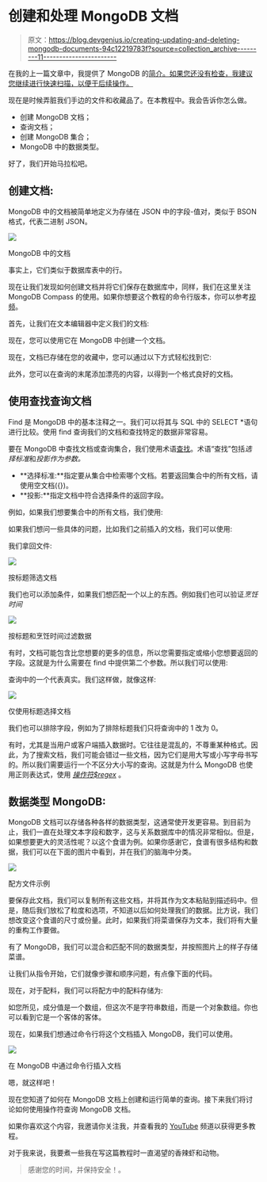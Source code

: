 # 创建和处理 MongoDB 文档

> 原文：<https://blog.devgenius.io/creating-updating-and-deleting-mongodb-documents-94c12219783f?source=collection_archive---------11----------------------->

在我的上一篇文章中，我提供了 MongoDB 的[简介。如果您还没有检查，我建议您继续进行快速扫描，以便于后续操作。](https://medium.com/@ibtissam.makdoun/from-rdbms-to-non-relational-databases-119f4007b214)

现在是时候弄脏我们手边的文件和收藏品了。在本教程中。我会告诉你怎么做。

*   创建 MongoDB 文档；
*   查询文档；
*   创建 MongoDB 集合；
*   MongoDB 中的数据类型。

好了，我们开始马拉松吧。

## 创建文档:

MongoDB 中的文档被简单地定义为存储在 JSON 中的字段-值对，类似于 BSON 格式，代表二进制 JSON。

![](img/a39a63acec08c4a0225df5aa4f2468dc.png)

MongoDB 中的文档

事实上，它们类似于数据库表中的行。

现在让我们发现如何创建文档并将它们保存在数据库中，同样，我们在这里关注 MongoDB Compass 的使用。如果你想要这个教程的命令行版本，你可以参考[视频](https://www.youtube.com/watch?v=jIFU9b-TiGA)。

首先，让我们在文本编辑器中定义我们的文档:

现在，您可以使用它在 MongoDB 中创建一个文档。

现在，文档已存储在您的收藏中，您可以通过以下方式轻松找到它:

此外，您可以在查询的末尾添加漂亮的内容，以得到一个格式良好的文档。

## 使用查找查询文档

Find 是 MongoDB 中的基本注释之一。我们可以将其与 SQL 中的 SELECT *语句进行比较。使用 find 查询我们的文档和查找特定的数据非常容易。

要在 MongoDB 中查找文档或查询集合，我们使用术语[查找](https://docs.mongodb.com/manual/reference/command/find/)。术语“查找”包括*选择标准*和*投影作为参数。*

*   **选择标准:**指定要从集合中检索哪个文档。若要返回集合中的所有文档，请使用空文档({})。
*   **投影:**指定文档中符合选择条件的返回字段。

例如，如果我们想要集合中的所有文档，我们使用:

如果我们想问一些具体的问题，比如我们之前插入的文档，我们可以使用:

我们拿回文件:

![](img/a6e2b3b99ee04ae127428dc9a1be0bad.png)

按标题筛选文档

我们也可以添加条件，如果我们想匹配一个以上的东西。例如我们也可以验证*烹饪时间*

![](img/6bd2063f3f8aa40502427d7ed732191d.png)

按标题和烹饪时间过滤数据

有时，文档可能包含比您想要的更多的信息，所以您需要指定或缩小您想要返回的字段。这就是为什么需要在 find 中提供第二个参数。所以我们可以使用:

查询中的一个代表真实。我们这样做，就像这样:

![](img/e2eeec0085c47f3e68c58d95d428e83c.png)

仅使用标题选择文档

我们也可以排除字段，例如为了排除标题我们只将查询中的 1 改为 0。

有时，尤其是当用户或客户端插入数据时。它往往是混乱的，不尊重某种格式。因此，为了搜索文档，我们可能会错过一些文档，因为它们是用大写或小写字母书写的。所以我们需要运行一个不区分大小写的查询。这就是为什么 MongoDB 也使用正则表达式，使用 [*操作符$regex*](https://docs.mongodb.com/manual/reference/operator/query/regex/) 。

## 数据类型 MongoDB:

MongoDB 文档可以存储各种各样的数据类型，这通常使开发更容易。到目前为止，我们一直在处理文本字段和数字，这与关系数据库中的情况非常相似。但是，如果想要更大的灵活性呢？以这个食谱为例。如果你感谢它，食谱有很多结构和数据，我们可以在下面的图片中看到，并在我们的脑海中分类。

![](img/6b26f987e1363f6354608d777cf00cc1.png)

配方文件示例

要保存此文档，我们可以复制所有这些文档，并将其作为文本粘贴到描述码中。但是，随后我们放松了粒度和选项，不知道以后如何处理我们的数据。比方说，我们想改变这个食谱的尺寸或份量。此时，如果我们将菜谱保存为文本，我们将有大量的重构工作要做。

有了 MongoDB，我们可以混合和匹配不同的数据类型，并按照图片上的样子存储菜谱。

让我们从指令开始，它们就像步骤和顺序问题，有点像下面的代码。

现在，对于配料，我们可以将配方中的配料存储为:

如您所见，成分值是一个数组，但这次不是字符串数组，而是一个对象数组。你也可以看到它是一个客体的客体。

现在，如果我们想通过命令行将这个文档插入 MongoDB，我们可以使用。

![](img/0d3d03296df1c6c48bea0e875870c7c0.png)

在 MongoDB 中通过命令行插入文档

嗯，就这样吧！

现在您知道了如何在 MongoDB 文档上创建和运行简单的查询。接下来我们将讨论如何使用操作符查询 MongoDB 文档。

如果你喜欢这个内容，我邀请你关注我，并查看我的 [YouTube](https://www.youtube.com/channel/UCIW5oGyAJ6rwo91BDacDqlg) 频道以获得更多教程。

对于我来说，我要煮一些我在写这篇教程时一直渴望的香辣虾和动物。

> 感谢您的时间，并保持安全！。